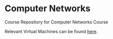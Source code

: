# Computer Networks

Course Repository for Computer Networks Course

Relevant Virtual Machines can be found [here](https://drive.google.com/drive/folders/1sSl7YKSCob1ccL3h6wqaYcxZxRCJ7Dyl?usp=sharing).
